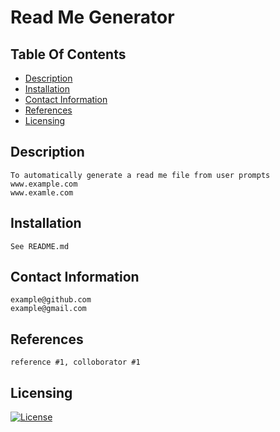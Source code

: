 
# Read Me Generator 

## Table Of Contents
- [Description](#description)
- [Installation](#installation)
- [Contact Information](#contact-information)
- [References](#references)
- [Licensing](#licensing)


## Description 
    To automatically generate a read me file from user prompts
    www.example.com
    www.examle.com


## Installation
    See README.md


## Contact Information  
    example@github.com
    example@gmail.com


## References  
    reference #1, colloborator #1


## Licensing
[![License](https://img.shields.io/badge/License-BSD_3--Clause-blue.svg)](https://opensource.org/licenses/BSD-3-Clause)
